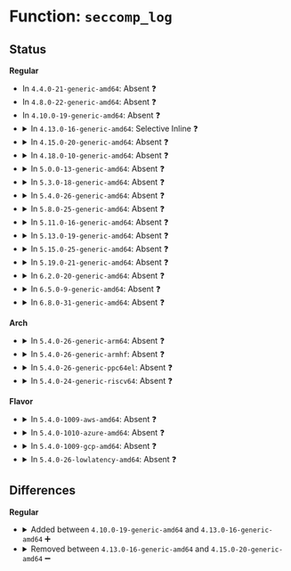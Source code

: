 # Function: <code>seccomp_log</code>

## Status
<b>Regular</b>
<ul>
<li>
In <code>4.4.0-21-generic-amd64</code>: Absent ❓
</li>
<li>
In <code>4.8.0-22-generic-amd64</code>: Absent ❓
</li>
<li>
In <code>4.10.0-19-generic-amd64</code>: Absent ❓
</li>
<li>
<details>
<summary>In <code>4.13.0-16-generic-amd64</code>: Selective Inline ❓</summary>

```c
void seccomp_log(long unsigned int syscall, long int signr, u32 action, bool requested)
```

```json
{
  "name": "seccomp_log",
  "collision_type": "Unique Static",
  "inline_type": "Selective",
  "funcs": [
    {
      "addr": 18446744071580224067,
      "name": "seccomp_log",
      "external": false,
      "loc": "kernel/seccomp.c:543",
      "file": "kernel/seccomp.c",
      "inline": "declared, inlined",
      "caller_inline": [
        "kernel/seccomp.c:__secure_computing",
        "kernel/seccomp.c:__seccomp_filter",
        "kernel/seccomp.c:__seccomp_filter"
      ],
      "caller_func": [
        "kernel/seccomp.c:__seccomp_filter"
      ]
    }
  ],
  "symbols": [
    {
      "addr": 18446744071580219728,
      "name": "seccomp_log",
      "section": ".text",
      "bind": "STB_LOCAL",
      "size": 167
    }
  ]
}
```
</details>
</li>
<li>
<details>
<summary>In <code>4.15.0-20-generic-amd64</code>: Absent ❓</summary>

```json
{
  "name": "seccomp_log",
  "collision_type": "Unique Static",
  "inline_type": "Full",
  "funcs": [
    {
      "addr": 18446744071580275257,
      "name": "seccomp_log",
      "external": false,
      "loc": "kernel/seccomp.c:558",
      "file": "kernel/seccomp.c",
      "inline": "declared, inlined",
      "caller_inline": [
        "kernel/seccomp.c:__secure_computing",
        "kernel/seccomp.c:__seccomp_filter",
        "kernel/seccomp.c:__seccomp_filter",
        "kernel/seccomp.c:__seccomp_filter"
      ],
      "caller_func": []
    }
  ],
  "symbols": []
}
```
</details>
</li>
<li>
<details>
<summary>In <code>4.18.0-10-generic-amd64</code>: Absent ❓</summary>

```json
{
  "name": "seccomp_log",
  "collision_type": "Unique Static",
  "inline_type": "Full",
  "funcs": [
    {
      "addr": 18446744071580336342,
      "name": "seccomp_log",
      "external": false,
      "loc": "kernel/seccomp.c:567",
      "file": "kernel/seccomp.c",
      "inline": "declared, inlined",
      "caller_inline": [
        "kernel/seccomp.c:__secure_computing",
        "kernel/seccomp.c:__seccomp_filter",
        "kernel/seccomp.c:__seccomp_filter",
        "kernel/seccomp.c:__seccomp_filter"
      ],
      "caller_func": []
    }
  ],
  "symbols": []
}
```
</details>
</li>
<li>
<details>
<summary>In <code>5.0.0-13-generic-amd64</code>: Absent ❓</summary>

```json
{
  "name": "seccomp_log",
  "collision_type": "Unique Static",
  "inline_type": "Full",
  "funcs": [
    {
      "addr": 18446744071580392182,
      "name": "seccomp_log",
      "external": false,
      "loc": "kernel/seccomp.c:629",
      "file": "kernel/seccomp.c",
      "inline": "declared, inlined",
      "caller_inline": [
        "kernel/seccomp.c:__secure_computing",
        "kernel/seccomp.c:__seccomp_filter",
        "kernel/seccomp.c:__seccomp_filter",
        "kernel/seccomp.c:__seccomp_filter"
      ],
      "caller_func": []
    }
  ],
  "symbols": []
}
```
</details>
</li>
<li>
<details>
<summary>In <code>5.3.0-18-generic-amd64</code>: Absent ❓</summary>

```json
{
  "name": "seccomp_log",
  "collision_type": "Unique Static",
  "inline_type": "Full",
  "funcs": [
    {
      "addr": 18446744071580444903,
      "name": "seccomp_log",
      "external": false,
      "loc": "kernel/seccomp.c:634",
      "file": "kernel/seccomp.c",
      "inline": "declared, inlined",
      "caller_inline": [
        "kernel/seccomp.c:__secure_computing",
        "kernel/seccomp.c:__seccomp_filter",
        "kernel/seccomp.c:__seccomp_filter",
        "kernel/seccomp.c:__seccomp_filter"
      ],
      "caller_func": []
    }
  ],
  "symbols": []
}
```
</details>
</li>
<li>
<details>
<summary>In <code>5.4.0-26-generic-amd64</code>: Absent ❓</summary>

```json
{
  "name": "seccomp_log",
  "collision_type": "Unique Static",
  "inline_type": "Full",
  "funcs": [
    {
      "addr": 18446744071580493927,
      "name": "seccomp_log",
      "external": false,
      "loc": "kernel/seccomp.c:635",
      "file": "kernel/seccomp.c",
      "inline": "declared, inlined",
      "caller_inline": [
        "kernel/seccomp.c:__secure_computing",
        "kernel/seccomp.c:__seccomp_filter",
        "kernel/seccomp.c:__seccomp_filter",
        "kernel/seccomp.c:__seccomp_filter"
      ],
      "caller_func": []
    }
  ],
  "symbols": []
}
```
</details>
</li>
<li>
<details>
<summary>In <code>5.8.0-25-generic-amd64</code>: Absent ❓</summary>

```json
{
  "name": "seccomp_log",
  "collision_type": "Unique Static",
  "inline_type": "Full",
  "funcs": [
    {
      "addr": 18446744071580579495,
      "name": "seccomp_log",
      "external": false,
      "loc": "kernel/seccomp.c:645",
      "file": "kernel/seccomp.c",
      "inline": "declared, inlined",
      "caller_inline": [
        "kernel/seccomp.c:__secure_computing",
        "kernel/seccomp.c:__seccomp_filter",
        "kernel/seccomp.c:__seccomp_filter",
        "kernel/seccomp.c:__seccomp_filter"
      ],
      "caller_func": []
    }
  ],
  "symbols": []
}
```
</details>
</li>
<li>
<details>
<summary>In <code>5.11.0-16-generic-amd64</code>: Absent ❓</summary>

```json
{
  "name": "seccomp_log",
  "collision_type": "Unique Static",
  "inline_type": "Full",
  "funcs": [
    {
      "addr": 18446744071580569176,
      "name": "seccomp_log",
      "external": false,
      "loc": "kernel/seccomp.c:964",
      "file": "kernel/seccomp.c",
      "inline": "declared, inlined",
      "caller_inline": [
        "kernel/seccomp.c:__secure_computing",
        "kernel/seccomp.c:__seccomp_filter",
        "kernel/seccomp.c:__seccomp_filter",
        "kernel/seccomp.c:__seccomp_filter"
      ],
      "caller_func": []
    }
  ],
  "symbols": []
}
```
</details>
</li>
<li>
<details>
<summary>In <code>5.13.0-19-generic-amd64</code>: Absent ❓</summary>

```json
{
  "name": "seccomp_log",
  "collision_type": "Unique Static",
  "inline_type": "Full",
  "funcs": [
    {
      "addr": 18446744071580572344,
      "name": "seccomp_log",
      "external": false,
      "loc": "kernel/seccomp.c:969",
      "file": "kernel/seccomp.c",
      "inline": "declared, inlined",
      "caller_inline": [
        "kernel/seccomp.c:__secure_computing",
        "kernel/seccomp.c:__seccomp_filter",
        "kernel/seccomp.c:__seccomp_filter",
        "kernel/seccomp.c:__seccomp_filter"
      ],
      "caller_func": []
    }
  ],
  "symbols": []
}
```
</details>
</li>
<li>
<details>
<summary>In <code>5.15.0-25-generic-amd64</code>: Absent ❓</summary>

```json
{
  "name": "seccomp_log",
  "collision_type": "Unique Static",
  "inline_type": "Full",
  "funcs": [
    {
      "addr": 18446744071580742187,
      "name": "seccomp_log",
      "external": false,
      "loc": "kernel/seccomp.c:948",
      "file": "kernel/seccomp.c",
      "inline": "declared, inlined",
      "caller_inline": [
        "kernel/seccomp.c:__secure_computing",
        "kernel/seccomp.c:__seccomp_filter",
        "kernel/seccomp.c:__seccomp_filter",
        "kernel/seccomp.c:__seccomp_filter"
      ],
      "caller_func": []
    }
  ],
  "symbols": []
}
```
</details>
</li>
<li>
<details>
<summary>In <code>5.19.0-21-generic-amd64</code>: Absent ❓</summary>

```json
{
  "name": "seccomp_log",
  "collision_type": "Unique Static",
  "inline_type": "Full",
  "funcs": [
    {
      "addr": 18446744071580955554,
      "name": "seccomp_log",
      "external": false,
      "loc": "kernel/seccomp.c:954",
      "file": "kernel/seccomp.c",
      "inline": "declared, inlined",
      "caller_inline": [
        "kernel/seccomp.c:__secure_computing",
        "kernel/seccomp.c:__seccomp_filter",
        "kernel/seccomp.c:__seccomp_filter",
        "kernel/seccomp.c:__seccomp_filter"
      ],
      "caller_func": []
    }
  ],
  "symbols": []
}
```
</details>
</li>
<li>
<details>
<summary>In <code>6.2.0-20-generic-amd64</code>: Absent ❓</summary>

```json
{
  "name": "seccomp_log",
  "collision_type": "Unique Static",
  "inline_type": "Full",
  "funcs": [
    {
      "addr": 18446744071581250146,
      "name": "seccomp_log",
      "external": false,
      "loc": "kernel/seccomp.c:954",
      "file": "kernel/seccomp.c",
      "inline": "declared, inlined",
      "caller_inline": [
        "kernel/seccomp.c:__secure_computing",
        "kernel/seccomp.c:__seccomp_filter",
        "kernel/seccomp.c:__seccomp_filter",
        "kernel/seccomp.c:__seccomp_filter"
      ],
      "caller_func": []
    }
  ],
  "symbols": []
}
```
</details>
</li>
<li>
<details>
<summary>In <code>6.5.0-9-generic-amd64</code>: Absent ❓</summary>

```json
{
  "name": "seccomp_log",
  "collision_type": "Unique Static",
  "inline_type": "Full",
  "funcs": [
    {
      "addr": 18446744071581345152,
      "name": "seccomp_log",
      "external": false,
      "loc": "kernel/seccomp.c:954",
      "file": "kernel/seccomp.c",
      "inline": "declared, inlined",
      "caller_inline": [
        "kernel/seccomp.c:__secure_computing",
        "kernel/seccomp.c:__seccomp_filter",
        "kernel/seccomp.c:__seccomp_filter",
        "kernel/seccomp.c:__seccomp_filter"
      ],
      "caller_func": []
    }
  ],
  "symbols": []
}
```
</details>
</li>
<li>
<details>
<summary>In <code>6.8.0-31-generic-amd64</code>: Absent ❓</summary>

```json
{
  "name": "seccomp_log",
  "collision_type": "Unique Static",
  "inline_type": "Full",
  "funcs": [
    {
      "addr": 18446744071581452224,
      "name": "seccomp_log",
      "external": false,
      "loc": "kernel/seccomp.c:963",
      "file": "kernel/seccomp.c",
      "inline": "declared, inlined",
      "caller_inline": [
        "kernel/seccomp.c:__secure_computing",
        "kernel/seccomp.c:__seccomp_filter",
        "kernel/seccomp.c:__seccomp_filter",
        "kernel/seccomp.c:__seccomp_filter"
      ],
      "caller_func": []
    }
  ],
  "symbols": []
}
```
</details>
</li>
</ul>
<b>Arch</b>
<ul>
<li>
<details>
<summary>In <code>5.4.0-26-generic-arm64</code>: Absent ❓</summary>

```json
{
  "name": "seccomp_log",
  "collision_type": "Unique Static",
  "inline_type": "Full",
  "funcs": [
    {
      "addr": 18446603336491770356,
      "name": "seccomp_log",
      "external": false,
      "loc": "kernel/seccomp.c:635",
      "file": "kernel/seccomp.c",
      "inline": "declared, inlined",
      "caller_inline": [
        "kernel/seccomp.c:__secure_computing",
        "kernel/seccomp.c:__seccomp_filter",
        "kernel/seccomp.c:__seccomp_filter",
        "kernel/seccomp.c:__seccomp_filter"
      ],
      "caller_func": []
    }
  ],
  "symbols": []
}
```
</details>
</li>
<li>
<details>
<summary>In <code>5.4.0-26-generic-armhf</code>: Absent ❓</summary>

```json
{
  "name": "seccomp_log",
  "collision_type": "Unique Static",
  "inline_type": "Full",
  "funcs": [
    {
      "addr": 3225718884,
      "name": "seccomp_log",
      "external": false,
      "loc": "kernel/seccomp.c:635",
      "file": "kernel/seccomp.c",
      "inline": "declared, inlined",
      "caller_inline": [
        "kernel/seccomp.c:__secure_computing",
        "kernel/seccomp.c:__seccomp_filter",
        "kernel/seccomp.c:__seccomp_filter",
        "kernel/seccomp.c:__seccomp_filter"
      ],
      "caller_func": []
    }
  ],
  "symbols": []
}
```
</details>
</li>
<li>
<details>
<summary>In <code>5.4.0-26-generic-ppc64el</code>: Absent ❓</summary>

```json
{
  "name": "seccomp_log",
  "collision_type": "Unique Static",
  "inline_type": "Full",
  "funcs": [
    {
      "addr": 13835058055284815460,
      "name": "seccomp_log",
      "external": false,
      "loc": "kernel/seccomp.c:635",
      "file": "kernel/seccomp.c",
      "inline": "declared, inlined",
      "caller_inline": [
        "kernel/seccomp.c:__secure_computing",
        "kernel/seccomp.c:__seccomp_filter",
        "kernel/seccomp.c:__seccomp_filter",
        "kernel/seccomp.c:__seccomp_filter"
      ],
      "caller_func": []
    }
  ],
  "symbols": []
}
```
</details>
</li>
<li>
<details>
<summary>In <code>5.4.0-24-generic-riscv64</code>: Absent ❓</summary>

```json
{
  "name": "seccomp_log",
  "collision_type": "Unique Static",
  "inline_type": "Full",
  "funcs": [
    {
      "addr": 18446743936272089088,
      "name": "seccomp_log",
      "external": false,
      "loc": "kernel/seccomp.c:635",
      "file": "kernel/seccomp.c",
      "inline": "declared, inlined",
      "caller_inline": [
        "kernel/seccomp.c:__secure_computing",
        "kernel/seccomp.c:__seccomp_filter",
        "kernel/seccomp.c:__seccomp_filter",
        "kernel/seccomp.c:__seccomp_filter"
      ],
      "caller_func": []
    }
  ],
  "symbols": []
}
```
</details>
</li>
</ul>
<b>Flavor</b>
<ul>
<li>
<details>
<summary>In <code>5.4.0-1009-aws-amd64</code>: Absent ❓</summary>

```json
{
  "name": "seccomp_log",
  "collision_type": "Unique Static",
  "inline_type": "Full",
  "funcs": [
    {
      "addr": 18446744071580462727,
      "name": "seccomp_log",
      "external": false,
      "loc": "kernel/seccomp.c:635",
      "file": "kernel/seccomp.c",
      "inline": "declared, inlined",
      "caller_inline": [
        "kernel/seccomp.c:__secure_computing",
        "kernel/seccomp.c:__seccomp_filter",
        "kernel/seccomp.c:__seccomp_filter",
        "kernel/seccomp.c:__seccomp_filter"
      ],
      "caller_func": []
    }
  ],
  "symbols": []
}
```
</details>
</li>
<li>
<details>
<summary>In <code>5.4.0-1010-azure-amd64</code>: Absent ❓</summary>

```json
{
  "name": "seccomp_log",
  "collision_type": "Unique Static",
  "inline_type": "Full",
  "funcs": [
    {
      "addr": 18446744071580409767,
      "name": "seccomp_log",
      "external": false,
      "loc": "kernel/seccomp.c:635",
      "file": "kernel/seccomp.c",
      "inline": "declared, inlined",
      "caller_inline": [
        "kernel/seccomp.c:__secure_computing",
        "kernel/seccomp.c:__seccomp_filter",
        "kernel/seccomp.c:__seccomp_filter",
        "kernel/seccomp.c:__seccomp_filter"
      ],
      "caller_func": []
    }
  ],
  "symbols": []
}
```
</details>
</li>
<li>
<details>
<summary>In <code>5.4.0-1009-gcp-amd64</code>: Absent ❓</summary>

```json
{
  "name": "seccomp_log",
  "collision_type": "Unique Static",
  "inline_type": "Full",
  "funcs": [
    {
      "addr": 18446744071580453975,
      "name": "seccomp_log",
      "external": false,
      "loc": "kernel/seccomp.c:635",
      "file": "kernel/seccomp.c",
      "inline": "declared, inlined",
      "caller_inline": [
        "kernel/seccomp.c:__secure_computing",
        "kernel/seccomp.c:__seccomp_filter",
        "kernel/seccomp.c:__seccomp_filter",
        "kernel/seccomp.c:__seccomp_filter"
      ],
      "caller_func": []
    }
  ],
  "symbols": []
}
```
</details>
</li>
<li>
<details>
<summary>In <code>5.4.0-26-lowlatency-amd64</code>: Absent ❓</summary>

```json
{
  "name": "seccomp_log",
  "collision_type": "Unique Static",
  "inline_type": "Full",
  "funcs": [
    {
      "addr": 18446744071580509639,
      "name": "seccomp_log",
      "external": false,
      "loc": "kernel/seccomp.c:635",
      "file": "kernel/seccomp.c",
      "inline": "declared, inlined",
      "caller_inline": [
        "kernel/seccomp.c:__secure_computing",
        "kernel/seccomp.c:__seccomp_filter",
        "kernel/seccomp.c:__seccomp_filter",
        "kernel/seccomp.c:__seccomp_filter"
      ],
      "caller_func": []
    }
  ],
  "symbols": []
}
```
</details>
</li>
</ul>

## Differences
<b>Regular</b>
<ul>
<li>
<details>
<summary>Added between <code>4.10.0-19-generic-amd64</code> and <code>4.13.0-16-generic-amd64</code> ➕</summary>

```c
void seccomp_log(long unsigned int syscall, long int signr, u32 action, bool requested)
```
</details>
</li>
<li>
<details>
<summary>Removed between <code>4.13.0-16-generic-amd64</code> and <code>4.15.0-20-generic-amd64</code> ➖</summary>

```c
void seccomp_log(long unsigned int syscall, long int signr, u32 action, bool requested)
```
</details>
</li>
</ul>
